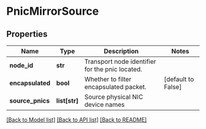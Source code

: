 # PnicMirrorSource

## Properties
Name | Type | Description | Notes
------------ | ------------- | ------------- | -------------
**node_id** | **str** | Transport node identifier for the pnic located. | 
**encapsulated** | **bool** | Whether to filter encapsulated packet. | [default to False]
**source_pnics** | **list[str]** | Source physical NIC device names | 

[[Back to Model list]](../README.md#documentation-for-models) [[Back to API list]](../README.md#documentation-for-api-endpoints) [[Back to README]](../README.md)


